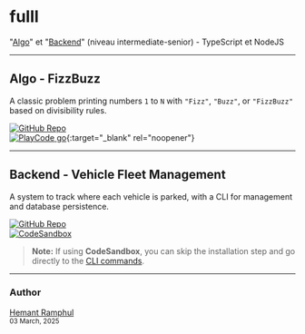 # fulll

"[Algo](https://github.com/hemantramphul/fulll/tree/main/Algo)" et "[Backend](https://github.com/hemantramphul/fulll/tree/main/Backend)" (niveau intermediate-senior) - TypeScript et NodeJS

---

## Algo - FizzBuzz

A classic problem printing numbers `1` to `N` with `"Fizz"`, `"Buzz"`, or `"FizzBuzz"` based on divisibility rules.

[![GitHub Repo](https://img.shields.io/badge/GitHub-Repository-black?style=for-the-badge&logo=github)](https://github.com/hemantramphul/fulll/tree/main/Algo)<br/>
<a href="https://playcode.io/2282980" target="_blank" rel="noopener noreferrer">
<img src="https://img.shields.io/badge/View%20Live%20Code-PlayCode.io-blue?style=for-the-badge&logo=javascript" alt="PlayCode">
</a>
[go](http://stackoverflow.com){:target="\_blank" rel="noopener"}

---

## Backend - Vehicle Fleet Management

A system to track where each vehicle is parked, with a CLI for management and database persistence.

[![GitHub Repo](https://img.shields.io/badge/GitHub-Repository-black?style=for-the-badge&logo=github)](https://github.com/hemantramphul/fulll/tree/main/Backend)<br/>
<a href="https://codesandbox.io/p/devbox/y3ytzj" target="_blank" rel="noopener noreferrer">
<img src="https://img.shields.io/badge/Open%20in-CodeSandbox-blue?style=for-the-badge&logo=codesandbox" alt="CodeSandbox">
</a>

> **Note:** If using **CodeSandbox**, you can skip the installation step and go directly to the [CLI commands](https://github.com/hemantramphul/fulll/tree/main/Backend#example).

---

### Author

[Hemant Ramphul](https://www.linkedin.com/in/hemantramphul/)<br/>
<sup>03 March, 2025</sup>

